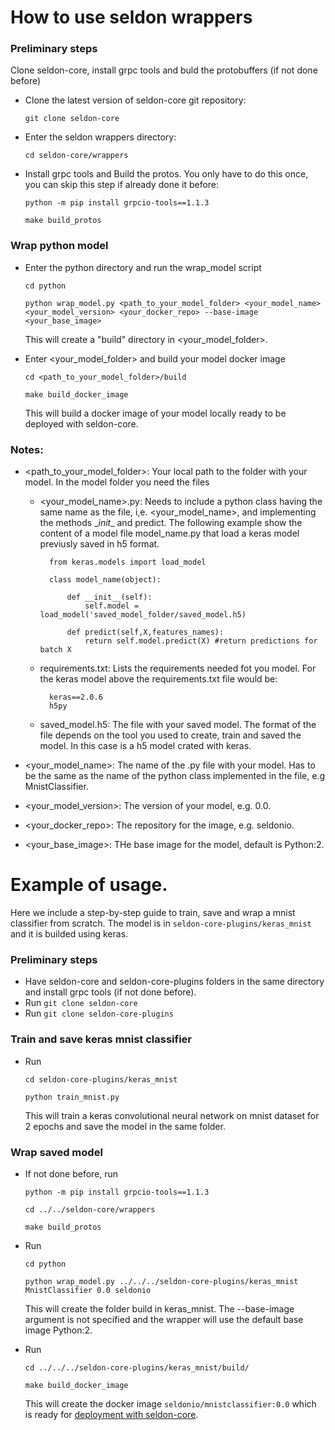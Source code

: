 # How to use seldon wrappers 

### Preliminary steps 

Clone seldon-core, install grpc tools and buld the protobuffers (if not done before) 

* Clone the latest version of seldon-core git repository: 

	```git clone seldon-core```
	
* Enter the seldon wrappers directory: 

	```cd seldon-core/wrappers```
	
* Install grpc tools and Build the protos. You only have to do this once, you can skip this step if already done it before:  

	```python -m pip install grpcio-tools==1.1.3```
	
	```make build_protos```

### Wrap python model

* Enter the python directory and run the wrap_model script 

	```cd python```
	
	```python wrap_model.py <path_to_your_model_folder> <your_model_name> <your_model_version> <your_docker_repo> --base-image <your_base_image>```
		 
	This will create a "build" directory in \<your_model_folder>.

* Enter  \<your_model_folder> and build your model docker image 

	```cd <path_to_your_model_folder>/build``` 
	
	```make build_docker_image``` 
	
	This will  build a docker image of your model locally ready to be deployed with seldon-core.

    
### Notes:


*   \<path_to_your_model_folder>: Your local path to the folder with your model. In the model  folder you need the files

	* \<your_model_name>.py: Needs to include a python class having the same name as the file, i,e. \<your_model_name>, and implementing the  methods \__init__  and predict.
	The following example show the content of a model file model_name.py that load a keras model previusly saved in h5 format.
	
	    	from keras.models import load_model
	
	    	class model_name(object):

	        	def __init__(self):
                    self.model = load_model('saved_model_folder/saved_model.h5) 

		        def predict(self,X,features_names):
		            return self.model.predict(X) #return predictions for batch X

	* requirements.txt: Lists the requirements needed fot you model. For the keras model above the requirements.txt file would be:
	
		    keras==2.0.6 
		    h5py
 	    	
	* saved_model.h5: The file with your saved model. The format of the file depends on the tool you used to create, train and saved the model. In this case is a h5 model crated with keras.
	
* \<your_model_name>: The name of the .py file with your model. Has to be the same as the name of the python class implemented in the file, e.g MnistClassifier.

* \<your_model_version>: The version of your model, e.g.  0.0.

* \<your_docker_repo>: The repository for the image, e.g. seldonio.

* \<your_base_image>: THe base image for the model, default is Python:2.


# Example of usage.

Here we include a step-by-step guide to train, save and wrap a mnist classifier from scratch. The model is in ```seldon-core-plugins/keras_mnist``` and it is builded using keras.

### Preliminary steps

* Have seldon-core and seldon-core-plugins folders in the same directory and install grpc tools (if not done before).
* Run ```git clone seldon-core```
* Run ```git clone seldon-core-plugins```

### Train and save keras mnist classifier

* Run 

	```cd seldon-core-plugins/keras_mnist```
	
	```python train_mnist.py```

	This will train a keras convolutional neural network on mnist dataset for 2 epochs and save the model in the same folder.

### Wrap saved model

* If not done before, run 

	```python -m pip install grpcio-tools==1.1.3```

	```cd ../../seldon-core/wrappers``` 
	
	```make build_protos```

* Run 

	```cd python``` 
	
	```python wrap_model.py ../../../seldon-core-plugins/keras_mnist MnistClassifier 0.0 seldonio```
	
	This will create the folder build in keras_mnist. The --base-image argument is not specified and the wrapper will use the default base image Python:2.

* Run 

	```cd ../../../seldon-core-plugins/keras_mnist/build/``` 
	
	```make build_docker_image``` 
	
	This will create the docker image ```seldonio/mnistclassifier:0.0``` which is ready for [deployment with seldon-core](link_to_deployment_docs).
